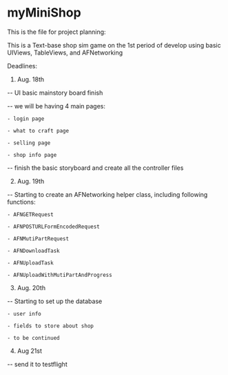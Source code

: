 # myMiniShop

This is the file for project planning:

This is a Text-base shop sim game on the 1st period of develop
using basic UIViews, TableViews, and AFNetworking

Deadlines:

1. Aug. 18th 

  -- UI basic mainstory board finish
  
  -- we will be having 4 main pages:
  
    - login page
    
    - what to craft page
    
    - selling page
    
    - shop info page
    
  -- finish the basic storyboard and create all the controller files
  
2. Aug. 19th

  -- Starting to create an AFNetworking helper class, including following functions:
  
    - AFNGETRequest
    
    - AFNPOSTURLFormEncodedRequest
    
    - AFNMutiPartRequest
    
    - AFNDownloadTask
    
    - AFNUploadTask
    
    - AFNUploadWithMutiPartAndProgress
    
3. Aug. 20th

  -- Starting to set up the database
  
    - user info
    
    - fields to store about shop
    
    - to be continued
    
4. Aug 21st

  -- send it to testflight
  
